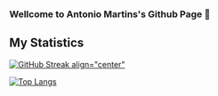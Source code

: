 ### Wellcome to Antonio Martins's Github Page 📄
<!--
**AntonioAEMartins/AntonioAEMartins** is a ✨ _special_ ✨ repository because its `README.md` (this file) appears on your GitHub profile.

Here are some ideas to get you started:

- 🔭 I’m currently working on ...
- 🌱 I’m currently learning ...
- 👯 I’m looking to collaborate on ...
- 🤔 I’m looking for help with ...
- 💬 Ask me about ...
- 📫 How to reach me: ...
- 😄 Pronouns: ...
- ⚡ Fun fact: ...
-->

## My Statistics

[![GitHub Streak align="center"](http://github-readme-streak-stats.herokuapp.com?user=AntonioAEMartins&theme=dark&background=000000)](https://git.io/streak-stats)

[![Top Langs](https://github-readme-stats.vercel.app/api/top-langs/?username=AntonioAEMartins&theme=dark)](https://github-readme-stats.vercel.app/api/top-langs)
